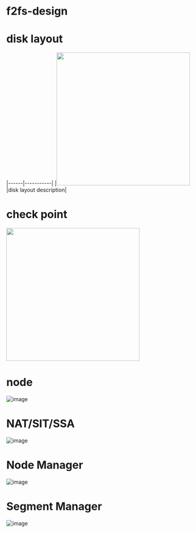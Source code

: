 # f2fs-design
# disk layout
|------|-----------|
|<img src="https://user-images.githubusercontent.com/13962657/180906253-d999c88f-d2d3-4575-a981-09b89b752d60.png" height="350"></img>|disk layout description|
# check point
<img src="https://user-images.githubusercontent.com/13962657/180906481-b0a76994-8272-4bb5-9ce7-6f5f22cc0d94.png" height="350"></img>
# node
![image](https://user-images.githubusercontent.com/13962657/180906509-d9829dfb-f5eb-42e5-9aac-22faaf6ee1af.png)
# NAT/SIT/SSA
![image](https://user-images.githubusercontent.com/13962657/180906554-483b00a4-4d76-4154-bb75-b7ccaff97424.png)
# Node Manager
![image](https://user-images.githubusercontent.com/13962657/180906597-ef307eb7-a7cf-44e6-9fe3-f90b776bd096.png)
# Segment Manager
![image](https://user-images.githubusercontent.com/13962657/180906623-8028aa06-2307-4797-b277-a10847066d64.png)


